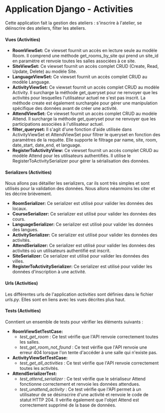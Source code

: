 # Application Django - Activities

Cette application fait la gestion des ateliers : s'inscrire à l'atelier, se déinscrire des ateliers, filter les
ateliers.

#### Vues (Activities)

- **RoomViewSet:** Ce viewset fournit un accès en lecture seule au modèle Room. Il comprend une méthode
  get_rooms_by_site qui prend un site_id en paramètre et renvoie toutes les salles associées à ce site.
- **SiteViewSet:** Ce viewset fournit un accès complet CRUD (Create, Read, Update, Delete) au modèle Site.
- **LanguageViewSet:** Ce viewset fournit un accès complet CRUD au modèle Language.
- **ActivityViewSet:** Ce viewset fournit un accès complet CRUD au modèle Activity. Il surcharge la méthode get_queryset
  pour ne renvoyer que les activités pour lesquelles l'utilisateur actuel ne s'est pas inscrit. La méthode create est
  également surchargée pour gérer une manipulation spécifique des données avant de créer une activité.
- **AttendViewSet:** Ce viewset fournit un accès complet CRUD au modèle Attend. Il surcharge la méthode get_queryset
  pour ne renvoyer que les participations associées à l'utilisateur actuel.
- **filter_queryset:** Il s'agit d'une fonction d'aide utilisée dans ActivityViewSet et AttendViewSet pour filtrer le
  queryset en fonction des paramètres de la requête. Elle supporte le filtrage par name, site, room, date_start,
  date_end, et language.
- **RegisterToActivityView:** Ce viewset fournit un accès complet CRUD au modèle Attend pour les utilisateurs
  authentifiés. Il utilise le RegisterToActivitySerializer pour gérer la sérialisation des données.

#### Serializers (Activities)

Nous allons pas détailler les serializers, car ils sont très simples et sont utilisés pour la validation des données.
Nous allons néanmoins les citer et les décrire brièvement.

- **RoomSerializer:** Ce serializer est utilisé pour valider les données des locaux.
- **CourseSerializer:** Ce serializer est utilisé pour valider les données des cours.
- **LanguageSerializer:** Ce serializer est utilisé pour valider les données des langues.
- **ActivitySerializer:** Ce serializer est utilisé pour valider les données des activités.
- **AttendSerializer:** Ce serializer est utilisé pour valider les données des activités où un utilisateurs authentifié
  est inscrit.
- **SiteSerializer:** Ce serializer est utilisé pour valider les données des villes.
- **RegisterToActivitySerializer:** Ce serializer est utilisé pour valider les données d'inscription à une activité.

#### Urls (Activities)

Les différentes urls de l'application _activities_ sont définies dans le fichier _urls.py_. Elles sont en liens avec les
vues décrites plus haut.

#### Tests (Activities)

Conntient un ensemble de tests pour vérifier les éléments suivants :

- **RoomViewSetTestCase:**
    - _test_get_room_ : Ce test vérifie que l'API renvoie correctement toutes les salles.
    - _test_get_room_not_found_ : Ce test vérifie que l'API renvoie une erreur 404 lorsque l'on tente d'accéder à une
      salle qui n'existe pas.
- **ActivityViewSetTestCase:**
    - _test_get_all_activities_ : Ce test vérifie que l'API renvoie correctement toutes les activités.
- **AttendSerializerTest:**
    - _test_attend_serializer_ : Ce test vérifie que le sérialiseur Attend fonctionne correctement et renvoie les
      données attendues.
    - _test_unattend_activity_ : Ce test vérifie que l'API permet à un utilisateur de se désinscrire d'une activité et
      renvoie le code de statut HTTP 204. Il vérifie également que l'objet Attend est correctement supprimé de la base
      de données.